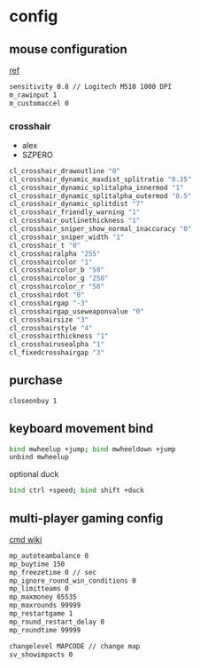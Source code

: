 # config

## mouse configuration

[ref](https://dmarket.com/blog/csgo-mouse-settings/)

```sh
sensitivity 0.8 // Logitech M510 1000 DPI
m_rawinput 1
m_customaccel 0
```

### crosshair

- alex
- SZPERO

```sh
cl_crosshair_drawoutline "0"
cl_crosshair_dynamic_maxdist_splitratio "0.35"
cl_crosshair_dynamic_splitalpha_innermod "1"
cl_crosshair_dynamic_splitalpha_outermod "0.5"
cl_crosshair_dynamic_splitdist "7"
cl_crosshair_friendly_warning "1"
cl_crosshair_outlinethickness "1"
cl_crosshair_sniper_show_normal_inaccuracy "0"
cl_crosshair_sniper_width "1"
cl_crosshair_t "0"
cl_crosshairalpha "255"
cl_crosshaircolor "1"
cl_crosshaircolor_b "50"
cl_crosshaircolor_g "250"
cl_crosshaircolor_r "50"
cl_crosshairdot "0"
cl_crosshairgap "-3"
cl_crosshairgap_useweaponvalue "0"
cl_crosshairsize "3"
cl_crosshairstyle "4"
cl_crosshairthickness "1"
cl_crosshairusealpha "1"
cl_fixedcrosshairgap "3"
```

## purchase

```sh
closeonbuy 1
```

## keyboard movement bind

```sh
bind mwheelup +jump; bind mwheeldown +jump
unbind mwheelup
```

optional duck

```sh
bind ctrl +speed; bind shift +duck
```

## multi-player gaming config

[cmd wiki](https://totalcsgo.com/commands)

```sh
mp_autoteambalance 0
mp_buytime 150
mp_freezetime 0 // sec
mp_ignore_round_win_conditions 0
mp_limitteams 0
mp_maxmoney 65535
mp_maxrounds 99999
mp_restartgame 1
mp_round_restart_delay 0
mp_roundtime 99999

changelevel MAPCODE // change map
sv_showimpacts 0
```
